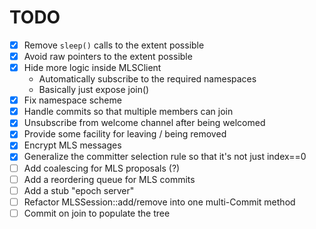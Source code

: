 TODO
====

* [X] Remove `sleep()` calls to the extent possible
* [X] Avoid raw pointers to the extent possible
* [X] Hide more logic inside MLSClient
    * Automatically subscribe to the required namespaces
    * Basically just expose join()
* [X] Fix namespace scheme
* [X] Handle commits so that multiple members can join
* [X] Unsubscribe from welcome channel after being welcomed
* [X] Provide some facility for leaving / being removed
* [X] Encrypt MLS messages
* [X] Generalize the committer selection rule so that it's not just index==0
* [ ] Add coalescing for MLS proposals (?)
* [ ] Add a reordering queue for MLS commits
* [ ] Add a stub "epoch server"
* [ ] Refactor MLSSession::add/remove into one multi-Commit method
* [ ] Commit on join to populate the tree
